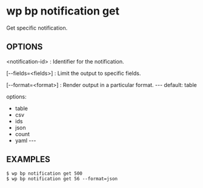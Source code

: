 #	wp bp notification get

Get specific notification.

## OPTIONS

&lt;notification-id&gt;
: Identifier for the notification.

[--fields=&lt;fields&gt;]
: Limit the output to specific fields.

[--format=&lt;format&gt;]
: Render output in a particular format.
 \---
default: table

options:
  - table
  - csv
  - ids
  - json
  - count
  - yaml
\---

## EXAMPLES

    $ wp bp notification get 500
    $ wp bp notification get 56 --format=json
